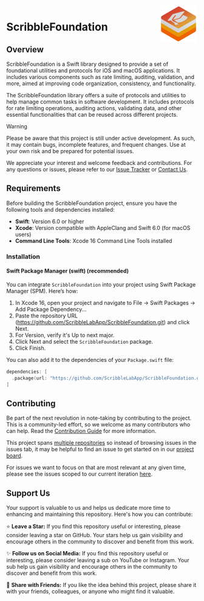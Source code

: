 <img src="Sources/ScribbleFoundation/Documentation.docc/Resources/ScribbleFoundation@1x.png" width="100" align="right">

# ScribbleFoundation

## Overview

ScribbleFoundation is a Swift library designed to provide a set of foundational utilities and protocols for iOS and macOS applications. It includes various components such as rate limiting, auditing, validation, and more, aimed at improving code organization, consistency, and functionality.

The ScribbleFoundation library offers a suite of protocols and utilities to help manage common tasks in software development. It includes protocols for rate limiting operations, auditing actions, validating data, and other essential functionalities that can be reused across different projects.

> [!WARNING]
> Please be aware that this project is still under active development. As such, it may contain bugs, incomplete features, and frequent changes. Use at your own risk and be prepared for potential issues.
>
> We appreciate your interest and welcome feedback and contributions. For any questions or issues, please refer to our [Issue Tracker](https://github.com/ScribbleLabApp/SFFileManagementKit/issues) or [Contact Us]().

## Requirements

Before building the ScribbleFoundation project, ensure you have the following tools and dependencies installed:

- **Swift**: Version 6.0 or higher
- **Xcode**: Version compatible with AppleClang and Swift 6.0 (for macOS users)
- **Command Line Tools**: Xcode 16 Command Line Tools installed

### Installation

#### Swift Package Manager (swift) (recommended)

You can integrate `ScribbleFoundation` into your project using Swift Package Manager (SPM). Here’s how:

1. In Xcode 16, open your project and navigate to File → Swift Packages → Add Package Dependency...
2. Paste the repository URL (https://github.com/ScribbleLabApp/ScribbleFoundation.git) and click Next.
3. For Version, verify it's Up to next major.
4. Click Next and select the `ScribbleFoundation` package.
5. Click Finish.

You can also add it to the dependencies of your `Package.swift` file:

```swift
dependencies: [
  .package(url: "https://github.com/ScribbleLabApp/ScribbleFoundation.git", .upToNextMajor(from: "0.1.0"))
]
```

## Contributing

Be part of the next revolution in note-taking by contributing to the project. This is a community-led effort, so we welcome as many contributors who can help. Read the [Contribution Guide](https://github.com/ScribbleLabApp/ScribbleLab/blob/main/CONTRIBUTING.md) for more information.

This project spans [multiple repositories]() so instead of browsing issues in the issues tab, it may be helpful to find an issue to get started on in our [project board](https://github.com/orgs/ScribbleLabApp/projects/1/views/1).

For issues we want to focus on that are most relevant at any given time, please see the issues scoped to our current iteration [here]().

## Support Us

Your support is valuable to us and helps us dedicate more time to enhancing and maintaining this repository. Here's how you can contribute:

⭐️ **Leave a Star:** If you find this repository useful or interesting, please consider leaving a star on GitHub. Your stars help us gain visibility and encourage others in the community to discover and benefit from this work.

✨ **Follow us on Social Media:** If you find this repository useful or interesting, please consider leaving a sub on YouTube or Instagram. Your sub help us gain visibility and encourage others in the community to discover and benefit from this work.

📲 **Share with Friends:** If you like the idea behind this project, please share it with your friends, colleagues, or anyone who might find it valuable.
